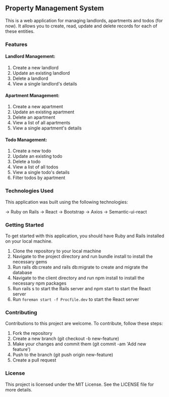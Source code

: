 ## Property Management System
This is a web application for managing landlords, apartments and todos (for now). It allows you to create, read, update and delete records for each of these entities.

### Features
#### Landlord Management:

1. Create a new landlord
2. Update an existing landlord
3. Delete a landlord
4. View a single landlord's details

#### Apartment Management:

1. Create a new apartment
2. Update an existing apartment
3. Delete an apartment
4. View a list of all apartments
5. View a single apartment's details

#### Todo Management:

1. Create a new todo
2. Update an existing todo
3. Delete a todo
4. View a list of all todos
5. View a single todo's details
6. Filter todos by apartment

### Technologies Used
This application was built using the following technologies:

-> Ruby on Rails
-> React
-> Bootstrap
-> Axios
-> Semantic-ui-react

### Getting Started
To get started with this application, you should have Ruby and Rails installed on your local machine.

1. Clone the repository to your local machine
2. Navigate to the project directory and run bundle install to install the necessary gems
3. Run rails db:create and rails db:migrate to create and migrate the database
4. Navigate to the client directory and run npm install to install the necessary npm packages
5. Run rails s to start the Rails server and npm start to start the React server
6. Run `foreman start -f Procfile.dev` to start the React server

### Contributing
Contributions to this project are welcome. To contribute, follow these steps:

1. Fork the repository
2. Create a new branch (git checkout -b new-feature)
3. Make your changes and commit them (git commit -am 'Add new feature')
4. Push to the branch (git push origin new-feature)
5. Create a pull request

### License
This project is licensed under the MIT License. See the LICENSE file for more details.
